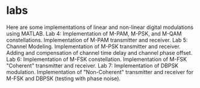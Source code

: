 # labs

Here are some implementations of linear and non-linear digital modulations using MATLAB.
Lab 4:
    Implementation of M-PAM, M-PSK, and M-QAM constellations.
    Implementation of M-PAM transmitter and receiver.
Lab 5:
    Channel Modeling.
    Implementation of M-PSK transmitter and receiver.
    Adding and compensation of channel time delay and channel phase offset.
Lab 6:
    Implementation of M-FSK constellation.
    Implementation of M-FSK "Coherent" transmitter and receiver.
Lab 7:
    Implementation of DBPSK modulation.
    Implementation of "Non-Coherent" transmitter and receiver for M-FSK and DBPSK (testing with phase noise).